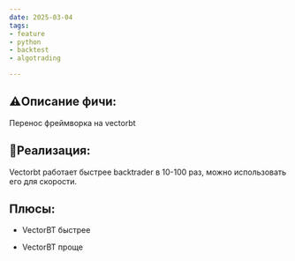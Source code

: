 ```yaml
---
date: 2025-03-04
tags: 
- feature 
- python 
- backtest 
- algotrading

---
```



## ⚠️Описание фичи:

Перенос фреймворка на vectorbt

## 📝Реализация:

Vectorbt работает быстрее backtrader в 10-100 раз, можно использовать его для скорости.  

## Плюсы:
- VectorBT быстрее
* VectorBT проще